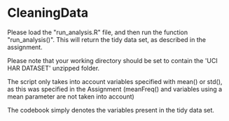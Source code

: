 CleaningData
============

Please load the "run_analysis.R" file, and then run the function "run_analysis()". This will return the tidy data set, as described in the assignment. 

Please note that your working directory should be set to contain the 'UCI HAR DATASET' unzipped folder.

The script only takes into account variables specified with mean() or std(), as this was specified in the Assignment (meanFreq() and variables using a mean parameter are not taken into account)

The codebook simply denotes the variables present in the tidy data set.
